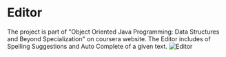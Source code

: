 # Editor
The project is part of "Object Oriented Java Programming: Data Structures and Beyond Specialization" on coursera website.
The Editor includes of  Spelling Suggestions and Auto Complete of a given text.
![ِEditor](https://github.com/AmirFathi194/Editor/blob/master/Editor.gif)
